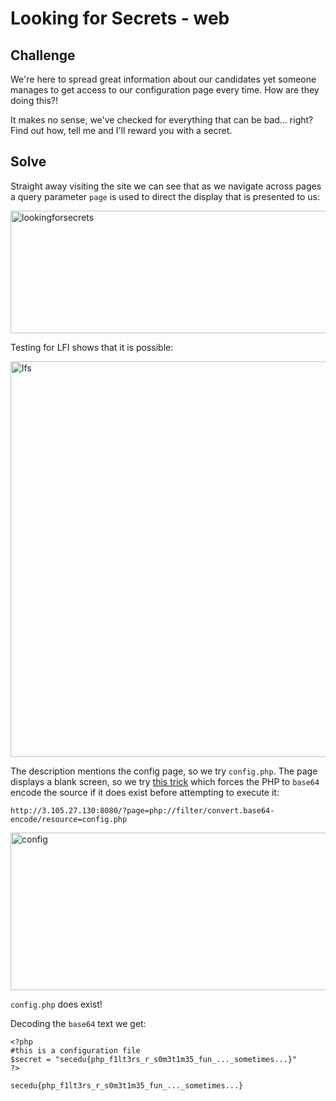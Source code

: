 # Looking for Secrets - web

## Challenge

We're here to spread great information about our candidates yet someone manages to get access to our configuration page every time. How are they doing this?!

It makes no sense, we've checked for everything that can be bad... right? Find out how, tell me and I'll reward you with a secret.

## Solve

Straight away visiting the site we can see that as we navigate across pages a query parameter `page` is used to direct the display that is presented to us:

<img width="805" height="196" alt="lookingforsecrets" src="https://github.com/user-attachments/assets/9790ffcf-3cdb-4241-8482-82864ba6ae55" />


Testing for LFI shows that it is possible:

<img width="568" height="633" alt="lfs" src="https://github.com/user-attachments/assets/19e5cc6a-030a-4584-a358-3d11180c2017" />


The description mentions the config page, so we try `config.php`. The page displays a blank screen, so we try [this trick](https://stackoverflow.com/questions/58208037/curling-with-php-base64-encoder-decoder-instead-of-just-curling-why/58219713) which forces the PHP to `base64` encode the source if it does exist before attempting to execute it:

```
http://3.105.27.130:8080/?page=php://filter/convert.base64-encode/resource=config.php
```
<img width="812" height="252" alt="config" src="https://github.com/user-attachments/assets/88d54cc4-a467-4910-9a49-91e8c6284d51" />

`config.php` does exist!

Decoding the `base64` text we get:

```
<?php
#this is a configuration file
$secret = "secedu{php_f1lt3rs_r_s0m3t1m35_fun_..._sometimes...}"
?>
```

`secedu{php_f1lt3rs_r_s0m3t1m35_fun_..._sometimes...}`





